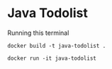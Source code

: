 # Java Todolist

Running this terminal
 
```
docker build -t java-todolist .

docker run -it java-todolist
```
